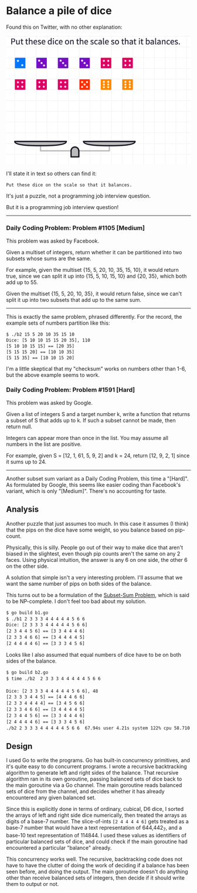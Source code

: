 # Balance a pile of dice

Found this on Twitter, with no other explanation:

![problem statement](20210913_081110.jpg?raw=true)

I'll state it in text so others can find it:

```
Put these dice on the scale so that it balances.
```

It's just a puzzle, not a programming job interview question.

But it is a programming job interview question!

---

### Daily Coding Problem: Problem #1105 [Medium]

This problem was asked by Facebook.

Given a multiset of integers,
return whether it can be partitioned into two subsets whose sums are the same.

For example,
given the multiset {15, 5, 20, 10, 35, 15, 10}, it would return true,
since we can split it up into {15, 5, 10, 15, 10} and {20, 35},
which both add up to 55.

Given the multiset {15, 5, 20, 10, 35}, it would return false,
since we can't split it up into two subsets that add up to the same sum.

---

This is exactly the same problem, phrased differently.
For the record, the example sets of numbers partition like this:

```
$ ./b2 15 5 20 10 35 15 10
Dice: [5 10 10 15 15 20 35], 110
[5 10 10 15 15] == [20 35]
[5 15 15 20] == [10 10 35]
[5 15 35] == [10 10 15 20]
```

I'm a little skeptical that my "checksum" works on numbers other than 1-6,
but the above example seems to work.

### Daily Coding Problem: Problem #1591 [Hard]

This problem was asked by Google.

Given a list of integers S and a target number k,
write a function that returns a subset of S that adds up to k.
If such a subset cannot be made, then return null.

Integers can appear more than once in the list.
You may assume all numbers in the list are positive.

For example, given S = [12, 1, 61, 5, 9, 2] and k = 24,
return [12, 9, 2, 1] since it sums up to 24.

---

Another subset sum variant as a Daily Coding Problem,
this time a "[Hard]".
As formulated by Google,
this seems like easier coding than Facebook's variant,
which is only "[Medium]".
There's no accounting for taste.

## Analysis

Another puzzle that just assumes too much.
In this case it assumes (I think) that the pips on the dice have some weight,
so you balance based on pip-count.

Physically, this is silly.
People go out of their way to make dice that aren't biased in the slightest,
even though pip counts aren't the same on any 2 faces.
Using physical intuition, the answer is any 6 on one side, the other 6 on the other side.

A solution that simple isn't a very interesting problem.
I'll assume that we want the same number of pips on both sides of the balance.

This turns out to be a formulation of the [Subset-Sum Problem](https://en.wikipedia.org/wiki/Subset_sum_problem),
which is said to be NP-complete.
I don't feel too bad about my solution.

```sh
$ go build b1.go
$ ./b1 2 3 3 3 4 4 4 4 4 5 6 6 
Dice: [2 3 3 3 4 4 4 4 4 5 6 6]
[2 3 4 4 5 6] == [3 3 4 4 4 6]
[2 3 3 4 6 6] == [3 4 4 4 4 5]
[2 4 4 4 4 6] == [3 3 3 4 5 6]
```

Looks like I also assumed that equal numbers of dice
have to be on both sides of the balance.

```sh
$ go build b2.go
$ time ./b2  2 3 3 3 4 4 4 4 4 5 6 6

Dice: [2 3 3 3 4 4 4 4 4 5 6 6], 48
[2 3 3 3 4 4 5] == [4 4 4 6 6]
[2 3 3 4 4 4 4] == [3 4 5 6 6]
[2 3 3 4 6 6] == [3 4 4 4 4 5]
[2 3 4 4 5 6] == [3 3 4 4 4 6]
[2 4 4 4 4 6] == [3 3 3 4 5 6]
./b2 2 3 3 3 4 4 4 4 4 5 6 6  67.94s user 4.21s system 122% cpu 58.710 total
```

## Design

I used Go to write the programs.
Go has built-in concurrency primitives,
and it's quite easy to do concurrent programs.
I wrote a recursive backtracking algorithm to generate
left and right sides of the balance.
That recursive algorithm ran in its own goroutine,
passing balanced sets of dice back to the main goroutine via a Go channel.
The main goroutine reads balanced sets of dice from the channel,
and decides whether it has already encountered any given balanced set.

Since this is explicitly done in terms of ordinary, cubical, D6 dice,
I sorted the arrays of left and right side dice numerically,
then treated the arrays as digits of a base-7 number.
The slice-of-ints `[2 4 4 4 4 6]` gets treated as a base-7 number
that would have a text representation of 644,442<sub>7</sub>,
and a base-10 text representation of 114844.
I used these values as identifiers of particular balanced sets of dice,
and could check if the main goroutine had encountered a particular "balance" already.

This concurrency works well.
The recursive, backtracking code does not have to have the clutter of doing the
work of deciding if a balance has been seen before, and doing the output.
The main goroutine doesn't do anything other than receive balanced sets of integers,
then decide if it should write them to output or not.
